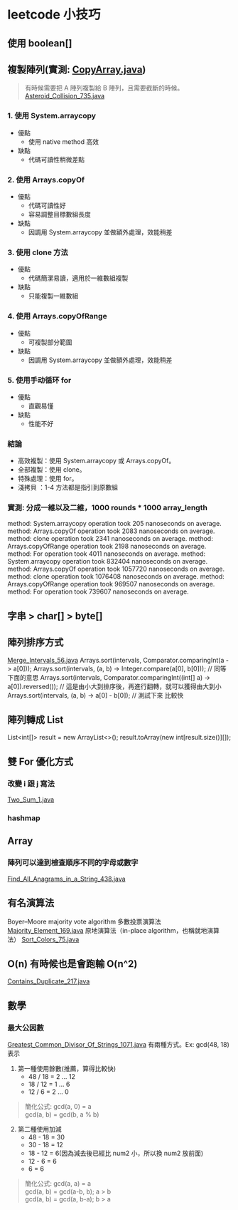 # leetcode 小技巧

## 使用 boolean[]

## 複製陣列(實測: [CopyArray.java](tips/CopyArray.java))

> 有時候需要把 A 陣列複製給 B 陣列，且需要截斷的時候。[Asteroid_Collision_735.java](blind75/stack/Asteroid_Collision_735.java)

### 1. 使用 System.arraycopy

- 優點
    - 使用 native method 高效
- 缺點
    - 代碼可讀性稍微差點

### 2. 使用 Arrays.copyOf

- 優點
    - 代碼可讀性好
    - 容易調整目標數組長度
- 缺點
    - 因調用 System.arraycopy 並做額外處理，效能稍差

### 3. 使用 clone 方法

- 優點
    - 代碼簡潔易讀，適用於一維數組複製
- 缺點
    - 只能複製一維數組

### 4. 使用 Arrays.copyOfRange

- 優點
    - 可複製部分範圍
- 缺點
    - 因調用 System.arraycopy 並做額外處理，效能稍差

### 5. 使用手动循环 for

- 優點
    - 直觀易懂
- 缺點
    - 性能不好

### 結論

- 高效複製：使用 System.arraycopy 或 Arrays.copyOf。
- 全部複製：使用 clone。
- 特殊處理：使用 for。
- 淺拷貝 ：1-4 方法都是指引到原數組

### 實測: 分成一維以及二維，1000 rounds * 1000 array_length

method: System.arraycopy operation took 205 nanoseconds on average.
method: Arrays.copyOf operation took 2083 nanoseconds on average.
method: clone operation took 2341 nanoseconds on average.
method: Arrays.copyOfRange operation took 2198 nanoseconds on average.
method: For operation took 4011 nanoseconds on average.
method: System.arraycopy operation took 832404 nanoseconds on average.
method: Arrays.copyOf operation took 1057720 nanoseconds on average.
method: clone operation took 1076408 nanoseconds on average.
method: Arrays.copyOfRange operation took 969507 nanoseconds on average.
method: For operation took 739607 nanoseconds on average.

## 字串 > char[] > byte[]

## 陣列排序方式

[Merge_Intervals_56.java](../pattern_learned/src/intervals/Merge_Intervals_56.java)
Arrays.sort(intervals, Comparator.comparingInt(a -> a[0]));
Arrays.sort(intervals, (a, b) -> Integer.compare(a[0], b[0])); // 同等下面的意思
Arrays.sort(intervals, Comparator.comparingInt((int[] a) -> a[0]).reversed()); // 這是由小大到排序後，再進行翻轉，就可以獲得由大到小
Arrays.sort(intervals, (a, b) -> a[0] - b[0]); // 測試下來 比較快

## 陣列轉成 List

List<int[]> result = new ArrayList<>();
result.toArray(new int[result.size()][]);

## 雙 For 優化方式

### 改變 i 跟 j 寫法

[Two_Sum_1.java](grind75/array/Two_Sum_1.java)

### hashmap

## Array
### 陣列可以達到檢查順序不同的字母或數字
[Find_All_Anagrams_in_a_String_438.java](grind75/string/Find_All_Anagrams_in_a_String_438.java)


## 有名演算法

Boyer–Moore majority vote algorithm 多數投票演算法
[Majority_Element_169.java](grind75/array/Majority_Element_169.java)
原地演算法（in-place algorithm，也稱就地演算法）
[Sort_Colors_75.java](grind75/array/Sort_Colors_75.java)

## O(n) 有時候也是會跑輸 O(n^2)

[Contains_Duplicate_217.java](grind75/array/Contains_Duplicate_217.java)

## 數學

### 最大公因數

[Greatest_Common_Divisor_Of_Strings_1071.java](blind75/array/Greatest_Common_Divisor_Of_Strings_1071.java)
有兩種方式。Ex: gcd(48, 18)表示

1. 第一種使用餘數(推薦，算得比較快)
    - 48 / 18 = 2 ... 12
    - 18 / 12 = 1 ... 6
    - 12 / 6 = 2 ... 0

> 簡化公式:
> gcd(a, 0) = a <br/>
> gcd(a, b) = gcd(b, a % b)

2. 第二種使用加減
    - 48 - 18 = 30
    - 30 - 18 = 12
    - 18 - 12 = 6(因為減去後已經比 num2 小，所以換 num2 放前面)
    - 12 - 6 = 6
    - 6 = 6

> 簡化公式:
> gcd(a, a) = a <br/>
> gcd(a, b) = gcd(a-b, b); a > b <br/>
> gcd(a, b) = gcd(a, b-a); b > a <br/>